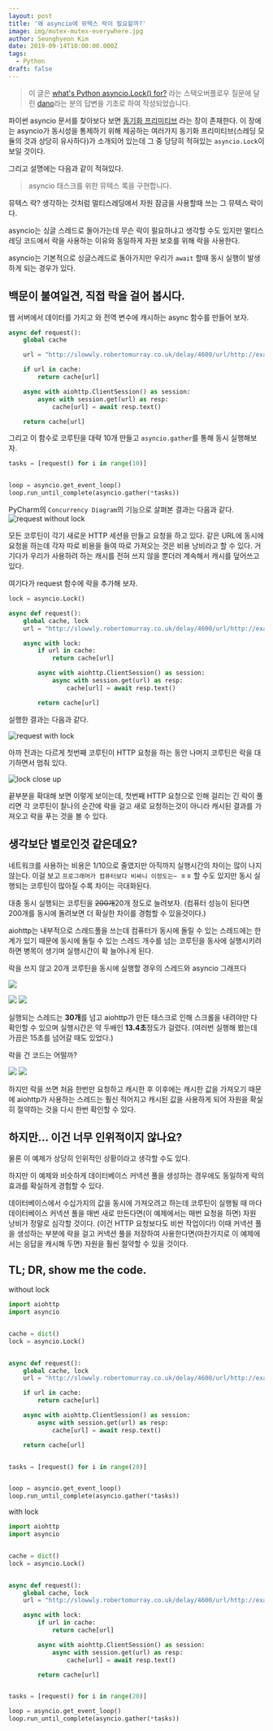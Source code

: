 ```yaml
---
layout: post
title: '왜 asyncio에 뮤텍스 락이 필요할까?'
image: img/mutex-mutex-everywhere.jpg
author: Seonghyeon Kim
date: 2019-09-14T10:00:00.000Z
tags:
  - Python
draft: false
---
```


> 이 글은 [what's Python asyncio.Lock() for?](https://stackoverflow.com/questions/25799576/whats-python-asyncio-lock-for) 라는 스택오버플로우 질문에 달린 [dano](https://stackoverflow.com/users/2073595/dano)라는 분의 답변을 기초로 하여 작성되었습니다.

파이썬 asyncio 문서를 찾아보다 보면 [동기화 프리미티브](https://docs.python.org/ko/3/library/asyncio-sync.html) 라는 장이 존재한다. 이 장에는 asyncio가 동시성을 통제하기 위해 제공하는 여러가지 동기화 프리미티브(스레딩 모듈의 것과 상당히 유사하다)가 소개되어 있는데 그 중 당당히 적혀있는 `asyncio.Lock`이 보일 것이다.

그리고 설명에는 다음과 같이 적혀있다.

> asyncio 태스크를 위한 뮤텍스 록을 구현합니다.

뮤텍스 락? 생각하는 것처럼 멀티스레딩에서 자원 잠금을 사용할때 쓰는 그 뮤텍스 락이다.

asyncio는 싱글 스레드로 돌아가는데 무슨 락이 필요하냐고 생각할 수도 있지만 멀티스레딩 코드에서 락을 사용하는 이유와 동일하게 자원 보호를 위해 락을 사용한다.

asyncio는 기본적으로 싱글스레드로 돌아가지만 우리가 `await` 할때 동시 실행이 발생하게 되는 경우가 있다.

## 백문이 불여일견, 직접 락을 걸어 봅시다.

웹 서버에서 데이터를 가지고 와 전역 변수에 캐시하는 async 함수를 만들어 보자.

```python
async def request():
    global cache

    url = "http://slowwly.robertomurray.co.uk/delay/4600/url/http://example.com"

    if url in cache:
        return cache[url]

    async with aiohttp.ClientSession() as session:
        async with session.get(url) as resp:
            cache[url] = await resp.text()

    return cache[url]
```

그리고 이 함수로 코루틴을 대략 10개 만들고 `asyncio.gather`를 통해 동시 실행해보자.

```python
tasks = [request() for i in range(10)]


loop = asyncio.get_event_loop()
loop.run_until_complete(asyncio.gather(*tasks))
```

PyCharm의 `Concurrency Diagram`의 기능으로 살펴본 결과는 다음과 같다.
![request without lock](img/request-without-lock.png)

모든 코루틴이 각기 새로운 HTTP 세션을 만들고 요청을 하고 있다. 같은 URL에 동시에 요청을 하는데 각자 따로 비용을 들여 따로 가져오는 것은 비용 낭비라고 할 수 있다. 거기다가 우리가 사용하려 하는 캐시를 전혀 쓰지 않을 뿐더러 계속해서 캐시를 덮어쓰고 있다.

여기다가 request 함수에 락을 추가해 보자.

```python
lock = asyncio.Lock()

async def request():
    global cache, lock
    url = "http://slowwly.robertomurray.co.uk/delay/4600/url/http://example.com"

    async with lock:
        if url in cache:
            return cache[url]

        async with aiohttp.ClientSession() as session:
            async with session.get(url) as resp:
                cache[url] = await resp.text()

        return cache[url]
```

실행한 결과는 다음과 같다.

![request with lock](img/request-with-lock.png)

아까 전과는 다르게 첫번째 코루틴이 HTTP 요청을 하는 동안 나머지 코루틴은 락을 대기하면서 멈춰 있다.

![lock close up](img/lock-close-up.png)

끝부분을 확대해 보면 이렇게 보이는데, 첫번째 HTTP 요청으로 인해 걸리는 긴 락이 풀리면 각 코루틴이 찰나의 순간에 락을 걸고 새로 요청하는것이 아니라 캐시된 결과를 가져오고 락을 푸는 것을 볼 수 있다.

## 생각보단 별로인것 같은데요?

네트워크를 사용하는 비용은 1/10으로 줄였지만 아직까지 실행시간의 차이는 많이 나지 않는다. 이걸 보고 `프로그래머가 컴퓨터보다 비싸니 이정도는~ ㅎㅎ` 할 수도 있지만 동시 실행되는 코루틴이 많아질 수록 차이는 극대화된다.

대충 동시 실행되는 코루틴을 ~~200개~~20개 정도로 늘려보자. (컴퓨터 성능이 된다면 200개를 동시에 돌려보면 더 확실한 차이를 경험할 수 있을것이다.)

aiohttp는 내부적으로 스레드풀을 쓰는데 컴퓨터가 동시에 돌릴 수 있는 스레드에는 한계가 있기 때문에 동시에 돌릴 수 있는 스레드 개수를 넘는 코루틴을 동사에 실행시키려 하면 병목이 생기며 실행시간이 확 늘어나게 된다.

락을 쓰지 않고 20개 코루틴을 동시에 실행할 경우의 스레드와 asyncio 그래프다

![](img/more-request-without-lock-thread.png)

![](img/more-request-without-lock.png)
![](img/more-request-without-lock-2.png)

실행되는 스레드는 **30개**를 넘고 aiohttp가 만든 태스크로 인해 스크롤을 내려야만 다 확인할 수 있으며 실행시간은 약 두배인 **13.4초**정도가 걸렸다. (여러번 실행해 봤는데 가끔은 15초를 넘어갈 때도 있었다.)

락을 건 코드는 어떨까?

![](img/more-request-with-lock-thread.png)
![](img/more-request-with-lock.png)

하지만 락을 쓰면 처음 한번만 요청하고 캐시한 후 이후에는 캐시한 값을 가져오기 때문에 aiohttp가 사용하는 스레드는 훨신 적어지고 캐시된 값을 사용하게 되어 자원을 확실히 절약하는 것을 다시 한번 확인할 수 있다.

## 하지만... 이건 너무 인위적이지 않나요?

물론 이 예제가 상당히 인위적인 상황이라고 생각할 수도 있다.

하지만 이 예제와 비슷하게 데이터베이스 커넥션 풀을 생성하는 경우에도 동일하게 락의 효과를 확실하게 경험할 수 있다.

데이터베이스에서 수십가지의 값을 동시에 가져오려고 하는데 코루틴이 실행될 때 마다 데이터베이스 커넥션 풀을 매번 새로 만든다면(이 예제에서는 매번 요청을 하면) 자원 낭비가 정말로 심각할 것이다. (이건 HTTP 요청보다도 비싼 작업이다!) 이때 커넥션 풀을 생성하는 부분에 락을 걸고 커넥션 풀을 저장하여 사용한다면(마찬가지로 이 예제에서는 응답을 캐시해 두면) 자원을 훨씬 절약할 수 있을 것이다.

## TL; DR, show me the code.

without lock

```python
import aiohttp
import asyncio


cache = dict()
lock = asyncio.Lock()


async def request():
    global cache, lock
    url = "http://slowwly.robertomurray.co.uk/delay/4600/url/http://example.com"

    if url in cache:
        return cache[url]

    async with aiohttp.ClientSession() as session:
        async with session.get(url) as resp:
            cache[url] = await resp.text()

    return cache[url]


tasks = [request() for i in range(20)]


loop = asyncio.get_event_loop()
loop.run_until_complete(asyncio.gather(*tasks))
```

with lock

```python
import aiohttp
import asyncio


cache = dict()
lock = asyncio.Lock()


async def request():
    global cache, lock
    url = "http://slowwly.robertomurray.co.uk/delay/4600/url/http://example.com"

    async with lock:
        if url in cache:
            return cache[url]

        async with aiohttp.ClientSession() as session:
            async with session.get(url) as resp:
                cache[url] = await resp.text()

        return cache[url]


tasks = [request() for i in range(20)]

loop = asyncio.get_event_loop()
loop.run_until_complete(asyncio.gather(*tasks))
```
